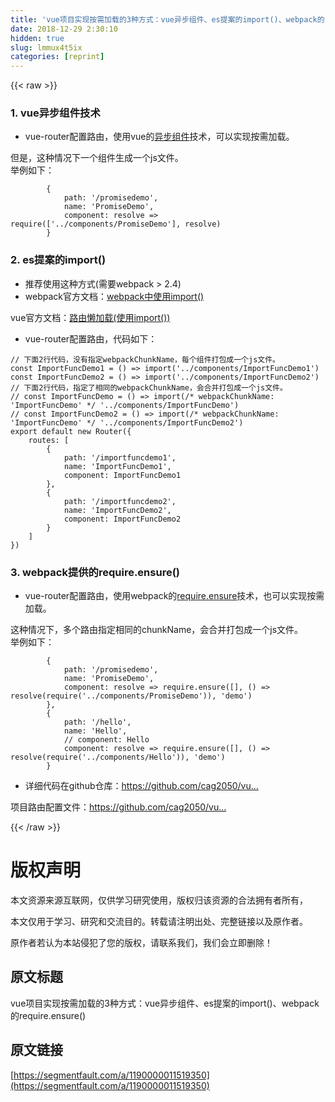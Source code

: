 ```yaml
---
title: 'vue项目实现按需加载的3种方式：vue异步组件、es提案的import()、webpack的require.ensure()' 
date: 2018-12-29 2:30:10
hidden: true
slug: lmmux4t5ix
categories: [reprint]
---
```


{{< raw >}}

                    
<h3 id="articleHeader0">1. vue异步组件技术</h3>
<ul><li>vue-router配置路由，使用vue的<a href="https://cn.vuejs.org/v2/guide/components.html#%E5%BC%82%E6%AD%A5%E7%BB%84%E4%BB%B6" rel="nofollow noreferrer" target="_blank">异步组件</a>技术，可以实现按需加载。</li></ul>
<p>但是，这种情况下一个组件生成一个js文件。<br>举例如下：</p>
<div class="widget-codetool" style="display:none;">
      <div class="widget-codetool--inner">
      <span class="selectCode code-tool" data-toggle="tooltip" data-placement="top" title="" data-original-title="全选"></span>
      <span type="button" class="copyCode code-tool" data-toggle="tooltip" data-placement="top" data-clipboard-text="        {
            path: '/promisedemo',
            name: 'PromiseDemo',
            component: resolve => require(['../components/PromiseDemo'], resolve)
        }" title="" data-original-title="复制"></span>
      <span type="button" class="saveToNote code-tool" data-toggle="tooltip" data-placement="top" title="" data-original-title="放进笔记"></span>
      </div>
      </div><pre class="hljs css"><code>        {
            <span class="hljs-attribute">path</span>: <span class="hljs-string">'/promisedemo'</span>,
            name: <span class="hljs-string">'PromiseDemo'</span>,
            component: resolve =&gt; <span class="hljs-built_in">require</span>([<span class="hljs-string">'../components/PromiseDemo'</span>], resolve)
        }</code></pre>
<h3 id="articleHeader1">2. es提案的import()</h3>
<ul>
<li>推荐使用这种方式(需要webpack &gt; 2.4)</li>
<li>webpack官方文档：<a href="https://doc.webpack-china.org/guides/code-splitting#-dynamic-imports-" rel="nofollow noreferrer" target="_blank">webpack中使用import()</a>
</li>
</ul>
<p>vue官方文档：<a href="https://router.vuejs.org/zh-cn/advanced/lazy-loading.html" rel="nofollow noreferrer" target="_blank">路由懒加载(使用import())</a></p>
<ul><li>vue-router配置路由，代码如下：</li></ul>
<div class="widget-codetool" style="display:none;">
      <div class="widget-codetool--inner">
      <span class="selectCode code-tool" data-toggle="tooltip" data-placement="top" title="" data-original-title="全选"></span>
      <span type="button" class="copyCode code-tool" data-toggle="tooltip" data-placement="top" data-clipboard-text="// 下面2行代码，没有指定webpackChunkName，每个组件打包成一个js文件。
const ImportFuncDemo1 = () => import('../components/ImportFuncDemo1')
const ImportFuncDemo2 = () => import('../components/ImportFuncDemo2')
// 下面2行代码，指定了相同的webpackChunkName，会合并打包成一个js文件。
// const ImportFuncDemo = () => import(/* webpackChunkName: 'ImportFuncDemo' */ '../components/ImportFuncDemo')
// const ImportFuncDemo2 = () => import(/* webpackChunkName: 'ImportFuncDemo' */ '../components/ImportFuncDemo2')
export default new Router({
    routes: [
        {
            path: '/importfuncdemo1',
            name: 'ImportFuncDemo1',
            component: ImportFuncDemo1
        },
        {
            path: '/importfuncdemo2',
            name: 'ImportFuncDemo2',
            component: ImportFuncDemo2
        }
    ]
})" title="" data-original-title="复制"></span>
      <span type="button" class="saveToNote code-tool" data-toggle="tooltip" data-placement="top" title="" data-original-title="放进笔记"></span>
      </div>
      </div><pre class="hljs haskell"><code>// 下面<span class="hljs-number">2</span>行代码，没有指定webpackChunkName，每个组件打包成一个js文件。
<span class="hljs-title">const</span> <span class="hljs-type">ImportFuncDemo1</span> = () =&gt; <span class="hljs-keyword">import</span>('../<span class="hljs-title">components</span>/<span class="hljs-type">ImportFuncDemo1</span>')
<span class="hljs-title">const</span> <span class="hljs-type">ImportFuncDemo2</span> = () =&gt; <span class="hljs-keyword">import</span>('../<span class="hljs-title">components</span>/<span class="hljs-type">ImportFuncDemo2</span>')
// 下面<span class="hljs-number">2</span>行代码，指定了相同的webpackChunkName，会合并打包成一个js文件。
// const <span class="hljs-type">ImportFuncDemo</span> = () =&gt; <span class="hljs-keyword">import</span>(/* <span class="hljs-title">webpackChunkName</span>: '<span class="hljs-type">ImportFuncDemo</span>' */ '../<span class="hljs-title">components</span>/<span class="hljs-type">ImportFuncDemo</span>')
// const <span class="hljs-type">ImportFuncDemo2</span> = () =&gt; <span class="hljs-keyword">import</span>(/* <span class="hljs-title">webpackChunkName</span>: '<span class="hljs-type">ImportFuncDemo</span>' */ '../<span class="hljs-title">components</span>/<span class="hljs-type">ImportFuncDemo2</span>')
<span class="hljs-title">export</span> <span class="hljs-keyword">default</span> new <span class="hljs-type">Router</span>({
    <span class="hljs-title">routes</span>: [
        {
            <span class="hljs-title">path</span>: '/<span class="hljs-title">importfuncdemo1'</span>,
            <span class="hljs-title">name</span>: '<span class="hljs-type">ImportFuncDemo1</span>',
            <span class="hljs-title">component</span>: <span class="hljs-type">ImportFuncDemo1</span>
        },
        {
            <span class="hljs-title">path</span>: '/<span class="hljs-title">importfuncdemo2'</span>,
            <span class="hljs-title">name</span>: '<span class="hljs-type">ImportFuncDemo2</span>',
            <span class="hljs-title">component</span>: <span class="hljs-type">ImportFuncDemo2</span>
        }
    ]
})</code></pre>
<h3 id="articleHeader2">3. webpack提供的require.ensure()</h3>
<ul><li>vue-router配置路由，使用webpack的<a href="https://doc.webpack-china.org/api/module-methods#require-ensure" rel="nofollow noreferrer" target="_blank">require.ensure</a>技术，也可以实现按需加载。</li></ul>
<p>这种情况下，多个路由指定相同的chunkName，会合并打包成一个js文件。<br>举例如下：</p>
<div class="widget-codetool" style="display:none;">
      <div class="widget-codetool--inner">
      <span class="selectCode code-tool" data-toggle="tooltip" data-placement="top" title="" data-original-title="全选"></span>
      <span type="button" class="copyCode code-tool" data-toggle="tooltip" data-placement="top" data-clipboard-text="        {
            path: '/promisedemo',
            name: 'PromiseDemo',
            component: resolve => require.ensure([], () => resolve(require('../components/PromiseDemo')), 'demo')
        },
        {
            path: '/hello',
            name: 'Hello',
            // component: Hello
            component: resolve => require.ensure([], () => resolve(require('../components/Hello')), 'demo')
        }" title="" data-original-title="复制"></span>
      <span type="button" class="saveToNote code-tool" data-toggle="tooltip" data-placement="top" title="" data-original-title="放进笔记"></span>
      </div>
      </div><pre class="hljs css"><code>        {
            <span class="hljs-attribute">path</span>: <span class="hljs-string">'/promisedemo'</span>,
            name: <span class="hljs-string">'PromiseDemo'</span>,
            component: resolve =&gt; require.<span class="hljs-built_in">ensure</span>([], () =&gt; <span class="hljs-built_in">resolve</span>(require(<span class="hljs-string">'../components/PromiseDemo'</span>)), <span class="hljs-string">'demo'</span>)
        },
        {
            <span class="hljs-attribute">path</span>: <span class="hljs-string">'/hello'</span>,
            name: <span class="hljs-string">'Hello'</span>,
            // component: Hello
            component: resolve =&gt; require.<span class="hljs-built_in">ensure</span>([], () =&gt; <span class="hljs-built_in">resolve</span>(require(<span class="hljs-string">'../components/Hello'</span>)), <span class="hljs-string">'demo'</span>)
        }</code></pre>
<ul><li>详细代码在github仓库：<a href="https://github.com/cag2050/vue_product_demo" rel="nofollow noreferrer" target="_blank">https://github.com/cag2050/vu...</a>
</li></ul>
<p>项目路由配置文件：<a href="https://github.com/cag2050/vue_product_demo/blob/master/src/router/index.js" rel="nofollow noreferrer" target="_blank">https://github.com/cag2050/vu...</a></p>

                
{{< /raw >}}

# 版权声明
本文资源来源互联网，仅供学习研究使用，版权归该资源的合法拥有者所有，

本文仅用于学习、研究和交流目的。转载请注明出处、完整链接以及原作者。

原作者若认为本站侵犯了您的版权，请联系我们，我们会立即删除！

## 原文标题
vue项目实现按需加载的3种方式：vue异步组件、es提案的import()、webpack的require.ensure()

## 原文链接
[https://segmentfault.com/a/1190000011519350](https://segmentfault.com/a/1190000011519350)


